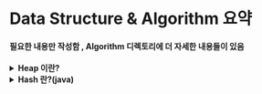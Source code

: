 # Data Structure & Algorithm 요약
#### 필요한 내용만 작성함 , Algorithm 디렉토리에 더 자세한 내용들이 있음

<details>
<summary><b>Heap 이란?</b></summary>
<div markdown="1">

* 힙은 최댓값 및 최솟값을 찾아내는 연산을 빠르게 하기 위해 고안된 완전이진트리를 기본으로 한 자료구조
* 원소를 push할때에는 완전 이진트리의 마지막 노드 자리에 원소를 삽입하고 부모노드와 비교하여 정렬된 위치를 찾아감
* 원소를 pop할때에는 루트노드를 꺼내고 완전 이진트리의 마지막 노드를 루트로 삽입한 후 자식과 비교하여 더 큰값의 노드와 바꾸어 위치를 찾아감

</div>
</details>


<details>
<summary><b>Hash 란?(java)</b></summary>
<div markdown="1">

* [내 블로그 링크로 대체](https://barbera.tistory.com/51?category=963055)

</div>
</details>


